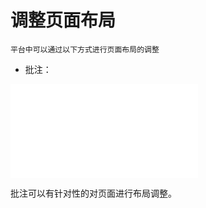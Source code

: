 # 调整页面布局

    平台中可以通过以下方式进行页面布局的调整

* 批注：
<iframe style="width=100%; height=400px;" src="//player.bilibili.com/player.html?aid=1101662098&bvid=BV1Xw4m1d72t&cid=1468532775&p=1" scrolling="no" border="0" frameborder="no" framespacing="0" allowfullscreen="true"> </iframe>

批注可以有针对性的对页面进行布局调整。
